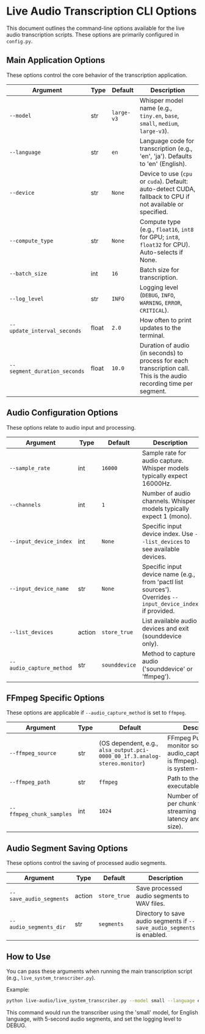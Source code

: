 # Live Audio Transcription CLI Options

This document outlines the command-line options available for the live audio transcription scripts. These options are primarily configured in `config.py`.

## Main Application Options

These options control the core behavior of the transcription application.

| Argument                    | Type    | Default      | Description                                                                                                |
| --------------------------- | ------- | ------------ | ---------------------------------------------------------------------------------------------------------- |
| `--model`                   | str     | `large-v3`   | Whisper model name (e.g., `tiny.en`, `base`, `small`, `medium`, `large-v3`).                               |
| `--language`                | str     | `en`         | Language code for transcription (e.g., 'en', 'ja'). Defaults to 'en' (English).                            |
| `--device`                  | str     | `None`       | Device to use (`cpu` or `cuda`). Default: auto-detect CUDA, fallback to CPU if not available or specified. |
| `--compute_type`            | str     | `None`       | Compute type (e.g., `float16`, `int8` for GPU; `int8`, `float32` for CPU). Auto-selects if None.          |
| `--batch_size`              | int     | `16`         | Batch size for transcription.                                                                              |
| `--log_level`               | str     | `INFO`       | Logging level (`DEBUG`, `INFO`, `WARNING`, `ERROR`, `CRITICAL`).                                           |
| `--update_interval_seconds` | float   | `2.0`        | How often to print updates to the terminal.                                                                |
| `--segment_duration_seconds`| float   | `10.0`       | Duration of audio (in seconds) to process for each transcription call. This is the audio recording time per segment. |

## Audio Configuration Options

These options relate to audio input and processing.

| Argument                    | Type    | Default                          | Description                                                                                                |
| --------------------------- | ------- | -------------------------------- | ---------------------------------------------------------------------------------------------------------- |
| `--sample_rate`             | int     | `16000`                          | Sample rate for audio capture. Whisper models typically expect 16000Hz.                                    |
| `--channels`                | int     | `1`                              | Number of audio channels. Whisper models typically expect 1 (mono).                                        |
| `--input_device_index`      | int     | `None`                           | Specific input device index. Use `--list_devices` to see available devices.                                |
| `--input_device_name`       | str     | `None`                           | Specific input device name (e.g., from 'pactl list sources'). Overrides `--input_device_index` if provided. |
| `--list_devices`            | action  | `store_true`                     | List available audio devices and exit (sounddevice only).                                                  |
| `--audio_capture_method`    | str     | `sounddevice`                    | Method to capture audio ('sounddevice' or 'ffmpeg').                                                       |

## FFmpeg Specific Options

These options are applicable if `--audio_capture_method` is set to `ffmpeg`.

| Argument                 | Type    | Default                          | Description                                                                                                |
| ------------------------ | ------- | -------------------------------- | ---------------------------------------------------------------------------------------------------------- |
| `--ffmpeg_source`        | str     | (OS dependent, e.g., `alsa_output.pci-0000_00_1f.3.analog-stereo.monitor`) | FFmpeg PulseAudio monitor source (if --audio_capture_method is ffmpeg). The default is system-dependent. |
| `--ffmpeg_path`          | str     | `ffmpeg`                         | Path to the ffmpeg executable.                                                                             |
| `--ffmpeg_chunk_samples` | int     | `1024`                           | Number of samples per chunk for ffmpeg streaming (affects latency and buffer size).                        |

## Audio Segment Saving Options

These options control the saving of processed audio segments.

| Argument                 | Type    | Default      | Description                                                                              |
| ------------------------ | ------- | ------------ | ---------------------------------------------------------------------------------------- |
| `--save_audio_segments`  | action  | `store_true` | Save processed audio segments to WAV files.                                                |
| `--audio_segments_dir`   | str     | `segments`   | Directory to save audio segments if `--save_audio_segments` is enabled.                    |

## How to Use

You can pass these arguments when running the main transcription script (e.g., `live_system_transcriber.py`).

Example:
```bash
python live-audio/live_system_transcriber.py --model small --language en --segment_duration_seconds 5 --log_level DEBUG
```
This command would run the transcriber using the 'small' model, for English language, with 5-second audio segments, and set the logging level to DEBUG.